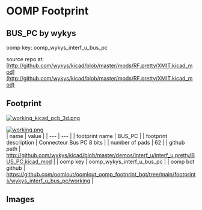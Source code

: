 # OOMP Footprint  
## BUS_PC  by wykys  
  
oomp key: oomp_wykys_interf_u_bus_pc  
  
source repo at: [http://github.com/wykys/kicad/blob/master/mods/RF.pretty/XMIT.kicad_mod](http://github.com/wykys/kicad/blob/master/mods/RF.pretty/XMIT.kicad_mod)  
## Footprint  
  
[![working_kicad_pcb_3d.png](working_kicad_pcb_3d_600.png)](working_kicad_pcb_3d.png)  
  
[![working.png](working_600.png)](working.png)  
| name | value | 
| --- | --- | 
| footprint name | BUS_PC | 
| footprint description | Connecteur Bus PC 8 bits | 
| number of pads | 62 | 
| github path | http://github.com/wykys/kicad/blob/master/demos/interf_u/interf_u.pretty/BUS_PC.kicad_mod | 
| oomp key | oomp_wykys_interf_u_bus_pc | 
| oomp bot github | https://github.com/oomlout/oomlout_oomp_footprint_bot/tree/main/footprints/wykys_interf_u_bus_pc/working | 
## Images  
